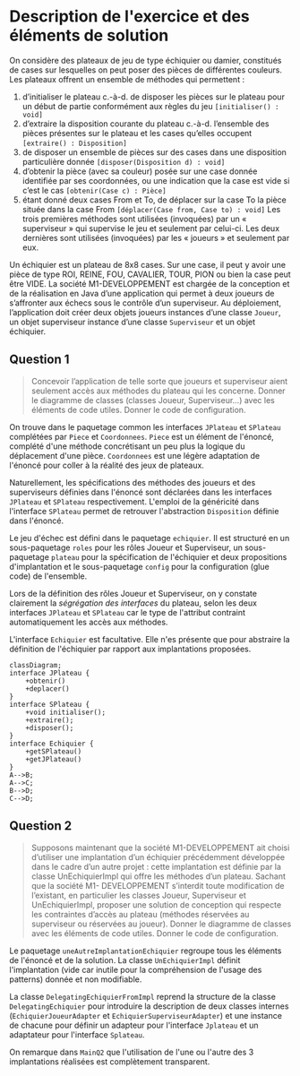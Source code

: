 # Description de l'exercice et des éléments de solution

On considère des plateaux de jeu de type échiquier ou damier, constitués de cases sur lesquelles on peut poser des pièces de différentes couleurs. Les plateaux offrent un ensemble de méthodes qui permettent :
1. d’initialiser le plateau c.-à-d. de disposer les pièces sur le plateau pour un début de partie conformément aux règles du jeu `[initialiser() : void]`
2. d’extraire la disposition courante du plateau c.-à-d. l’ensemble des pièces présentes sur le plateau et les cases qu’elles occupent `[extraire() : Disposition]`
3. de disposer un ensemble de pièces sur des cases dans une disposition particulière donnée `[disposer(Disposition d) : void]`
4. d’obtenir la pièce (avec sa couleur) posée sur une case donnée identifiée par ses coordonnées, ou une indication que la case est vide si c’est le cas `[obtenir(Case c) : Pièce]`
5. étant donné deux cases From et To, de déplacer sur la case To la pièce située dans la case From `[déplacer(Case from, Case to) : void]`
Les trois premières méthodes sont utilisées (invoquées) par un « superviseur » qui supervise le jeu et seulement par celui-ci. Les deux dernières sont utilisées (invoquées) par les « joueurs » et seulement par eux.
        
Un échiquier est un plateau de 8x8 cases. Sur une case, il peut y avoir une pièce de type ROI, REINE, FOU, CAVALIER, TOUR, PION ou bien la case peut être VIDE.
La société M1-DEVELOPPEMENT est chargée de la conception et de la réalisation en Java d’une application qui permet à deux joueurs de s’affronter aux échecs sous le contrôle d’un superviseur. Au déploiement, l’application doit créer deux objets joueurs instances d’une classe `Joueur`, un objet superviseur instance d’une classe `Superviseur` et un objet échiquier.

## Question 1

> Concevoir l’application de telle sorte que joueurs et superviseur aient seulement accès aux méthodes du plateau qui les concerne. Donner le diagramme de classes (classes Joueur, Superviseur...) avec les éléments de code utiles. Donner le code de configuration.


On trouve dans le paquetage common les interfaces `JPlateau` et `SPlateau` complétées par `Piece` et `Coordonnees`. `Piece` est un élément de l'énoncé, complété d'une méthode concrétisant un peu plus la logique du déplacement d'une pièce. `Coordonnees` est une légère adaptation de l'énoncé pour coller à la réalité des jeux de plateaux.

Naturellement, les spécifications des méthodes des joueurs et des superviseurs définies dans l'énoncé sont déclarées dans les interfaces `JPlateau` et `SPlateau` respectivement. L'emploi de la généricité dans l'interface `SPlateau` permet de retrouver l'abstraction `Disposition` définie dans l'énoncé.

Le jeu d'échec est défini dans le paquetage `echiquier`. Il est structuré en un sous-paquetage `roles` pour les rôles Joueur et Superviseur, un sous-paquetage `plateau` pour la spécification de l'échiquier et deux propositions d'implantation et le sous-paquetage `config` pour la configuration (glue code) de l'ensemble.

Lors de la définition des rôles Joueur et Superviseur, on y constate clairement la *ségrégation des interfaces* du plateau, selon les deux interfaces `JPlateau` et `SPlateau` car le type de l'attribut contraint automatiquement les accès aux méthodes.

L'interface `Echiquier` est facultative. Elle n'es présente que pour abstraire la définition de l'échiquier par rapport aux implantations proposées. 

```mermaid
classDiagram;
interface JPlateau {
	+obtenir()
	+deplacer()	
}
interface SPlateau {
	+void initialiser();
	+extraire();
	+disposer();
}
interface Echiquier {
	+getSPlateau()
	+getJPlateau()
}
A-->B;
A-->C;
B-->D;
C-->D;
```
## Question 2

> Supposons maintenant que la société M1-DEVELOPPEMENT ait choisi d’utiliser une implantation d’un échiquier précédemment développée dans le cadre d’un autre projet : cette implantation est définie par la classe UnEchiquierImpl qui offre les méthodes d’un plateau. Sachant que la société M1- DEVELOPPEMENT s’interdit toute modification de l’existant, en particulier les classes Joueur, Superviseur et UnEchiquierImpl, proposer une solution de conception qui respecte les contraintes d’accès au plateau (méthodes réservées au superviseur ou réservées au joueur). Donner le diagramme de classes avec les éléments de code utiles. Donner le code de configuration.

Le paquetage `uneAutreImplantationEchiquier` regroupe tous les éléments de l'énoncé et de la solution. La classe `UnEchiquierImpl` définit l'implantation (vide car inutile pour la compréhension de l'usage des patterns) donnée et non modifiable.

La classe `DelegatingEchiquierFromImpl` reprend la structure de la classe `DelegatingEchiquier` pour introduire la description de deux classes internes (`EchiquierJoueurAdapter` et `EchiquierSuperviseurAdapter`) et une instance de chacune pour définir un adapteur pour l'interface `Jplateau` et un adaptateur pour l'interface `Splateau`.

On remarque dans `MainQ2` que l'utilisation de l'une ou l'autre des 3 implantations réalisées est complètement transparent.

